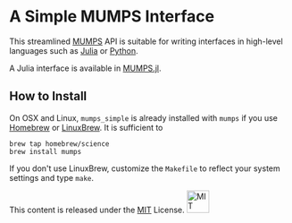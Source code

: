 # A Simple MUMPS Interface

This streamlined [MUMPS](http://mumps-solver.org) API is suitable for
writing interfaces in high-level languages such as
[Julia](http://julialang.org) or [Python](http://python.org).

A Julia interface is available in [MUMPS.jl](https://github.com/dpo/MUMPS.jl).

## How to Install

On OSX and Linux, `mumps_simple` is already installed with `mumps` if you use
[Homebrew](https://brew.sh) or [LinuxBrew](http://brew.sh/linuxbrew). It is
sufficient to
````
brew tap homebrew/science
brew install mumps
````

If you don't use LinuxBrew, customize the `Makefile` to reflect your system
settings and type `make`.

This content is released under the [MIT](http://opensource.org/licenses/MIT) License.
<a rel="license" href="http://opensource.org/licenses/MIT">
<img alt="MIT license" height="40" src="http://upload.wikimedia.org/wikipedia/commons/c/c3/License_icon-mit.svg" /></a>
